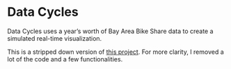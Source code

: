 # Data Cycles

Data Cycles uses a year’s worth of Bay Area Bike Share data to create a simulated real-time visualization.

This is a stripped down version of [this project](https://github.com/BrilliantCatapult/data-cycles). For more clarity, I removed a lot of the code and a few functionalities. 